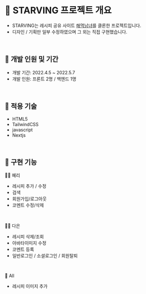 # 🍳 STARVING 프로젝트 개요
- STARVING는 레시피 공유 사이트 <a href="https://haemukja.com/main" target="_blank"> 해먹남녀</a>를 클론한 프로젝트입니다.
- 디자인 / 기획만 일부 수정하였으며 그 외는 직접 구현했습니다.
<br/>


## 🥗 개발 인원 및 기간
- 개발 기간: 2022.4.5 ~ 2022.5.7
- 개발 인원: 프론트 2명 / 백엔드 1명

<br/>

## 🧂 적용 기술
- HTML5
- TailwindCSS
- javascript
- Nextjs
<br/>

## 🍴 구현 기능
🧑‍🌾 혜리
- 레시피 추가 / 수정 
- 검색
- 회원가입/로그아웃
- 코멘트 수정/삭제
<br/>

👩‍🍳 다은
- 레시피 삭제/조회
- 아바타이미지 수정
- 코멘트 등록
- 일반로그인 / 소셜로그인 / 회원탈퇴
<br/>

🥂 All
- 레시피 이미지 추가


